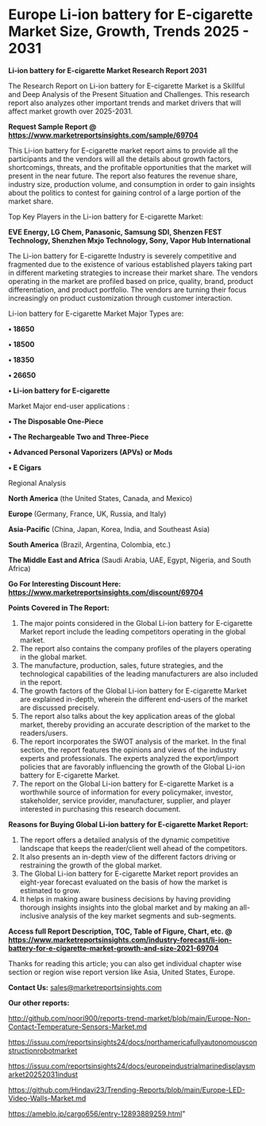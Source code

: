 # Europe Li-ion battery for E-cigarette Market Size, Growth, Trends 2025 - 2031

<strong>Li-ion battery for E-cigarette Market Research Report 2031</strong>

The Research Report on Li-ion battery for E-cigarette Market is a Skillful and Deep Analysis of the Present Situation and Challenges. This research report also analyzes other important trends and market drivers that will affect market growth over 2025-2031.

<strong>Request Sample Report @ <a href=https://www.marketreportsinsights.com/sample/69704>https://www.marketreportsinsights.com/sample/69704</a></strong>

This Li-ion battery for E-cigarette market report aims to provide all the participants and the vendors will all the details about growth factors, shortcomings, threats, and the profitable opportunities that the market will present in the near future. The report also features the revenue share, industry size, production volume, and consumption in order to gain insights about the politics to contest for gaining control of a large portion of the market share.

Top Key Players in the Li-ion battery for E-cigarette Market:

<strong>EVE Energy, LG Chem, Panasonic, Samsung SDI, Shenzen FEST Technology, Shenzhen Mxjo Technology, Sony, Vapor Hub International</strong>

The Li-ion battery for E-cigarette Industry is severely competitive and fragmented due to the existence of various established players taking part in different marketing strategies to increase their market share. The vendors operating in the market are profiled based on price, quality, brand, product differentiation, and product portfolio. The vendors are turning their focus increasingly on product customization through customer interaction.

Li-ion battery for E-cigarette Market Major Types are:

<strong>• 18650

• 18500

• 18350

• 26650

• Li-ion battery for E-cigarette</strong>

Market Major end-user applications :

<strong>• The Disposable One-Piece

• The Rechargeable Two and Three-Piece

• Advanced Personal Vaporizers (APVs) or Mods

• E Cigars</strong>

Regional Analysis

</u><strong><b>North America</b></strong> (the United States, Canada, and Mexico)

<strong><b>Europe </b></strong>(Germany, France, UK, Russia, and Italy)

<strong><b>Asia-Pacific</b></strong> (China, Japan, Korea, India, and Southeast Asia)

<strong><b>South America</b></strong> (Brazil, Argentina, Colombia, etc.)

<strong><b>The Middle East and Africa</b></strong> (Saudi Arabia, UAE, Egypt, Nigeria, and South Africa)

<strong>Go For Interesting Discount Here: <a href=https://www.marketreportsinsights.com/discount/69704>https://www.marketreportsinsights.com/discount/69704</a></strong>

<strong>Points Covered in The Report:</strong>
<ol>
  <li>The major points considered in the Global Li-ion battery for E-cigarette Market report include the leading competitors operating in the global market.</li>
  <li>The report also contains the company profiles of the players operating in the global market.</li>
  <li>The manufacture, production, sales, future strategies, and the technological capabilities of the leading manufacturers are also included in the report.</li>
  <li>The growth factors of the Global Li-ion battery for E-cigarette Market are explained in-depth, wherein the different end-users of the market are discussed precisely.</li>
  <li>The report also talks about the key application areas of the global market, thereby providing an accurate description of the market to the readers/users.</li>
  <li>The report incorporates the SWOT analysis of the market. In the final section, the report features the opinions and views of the industry experts and professionals. The experts analyzed the export/import policies that are favorably influencing the growth of the Global Li-ion battery for E-cigarette Market.</li>
  <li>The report on the Global Li-ion battery for E-cigarette Market is a worthwhile source of information for every policymaker, investor, stakeholder, service provider, manufacturer, supplier, and player interested in purchasing this research document.</li>
</ol>
<strong>Reasons for Buying Global Li-ion battery for E-cigarette Market Report:</strong>

<ol>
  <li>The report offers a detailed analysis of the dynamic competitive landscape that keeps the reader/client well ahead of the competitors.</li>
  <li>It also presents an in-depth view of the different factors driving or restraining the growth of the global market.</li>
  <li>The Global Li-ion battery for E-cigarette Market report provides an eight-year forecast evaluated on the basis of how the market is estimated to grow.</li>
  <li>It helps in making aware business decisions by having providing thorough insights insights into the global market and by making an all-inclusive analysis of the key market segments and sub-segments.</li>
</ol>
<strong>Access full Report Description, TOC, Table of Figure, Chart, etc. @ <a href=https://www.marketreportsinsights.com/industry-forecast/li-ion-battery-for-e-cigarette-market-growth-and-size-2021-69704>https://www.marketreportsinsights.com/industry-forecast/li-ion-battery-for-e-cigarette-market-growth-and-size-2021-69704</a></strong>


Thanks for reading this article; you can also get individual chapter wise section or region wise report version like Asia, United States, Europe.

<strong>Contact Us:</strong>
sales@marketreportsinsights.com

<strong>Our other reports:</strong>

<a href=http://github.com/noori900/reports-trend-market/blob/main/Europe-Non-Contact-Temperature-Sensors-Market.md>http://github.com/noori900/reports-trend-market/blob/main/Europe-Non-Contact-Temperature-Sensors-Market.md</a>

<a href=https://issuu.com/reportsinsights24/docs/northamericafullyautonomousconstructionrobotmarket>https://issuu.com/reportsinsights24/docs/northamericafullyautonomousconstructionrobotmarket</a>

<a href=https://issuu.com/reportsinsights24/docs/europeindustrialmarinedisplaysmarket20252031indust>https://issuu.com/reportsinsights24/docs/europeindustrialmarinedisplaysmarket20252031indust</a>

<a href=https://github.com/Hindavi23/Trending-Reports/blob/main/Europe-LED-Video-Walls-Market.md>https://github.com/Hindavi23/Trending-Reports/blob/main/Europe-LED-Video-Walls-Market.md</a>

<a href=https://ameblo.jp/cargo656/entry-12893889259.html>https://ameblo.jp/cargo656/entry-12893889259.html</a>"

